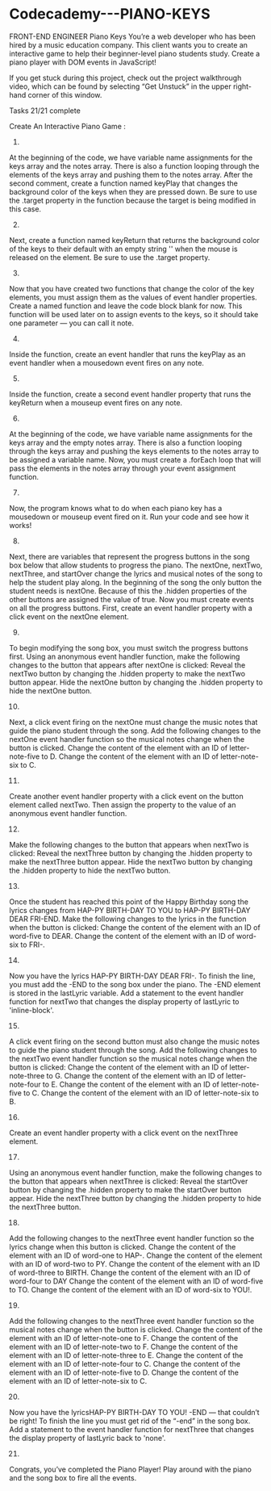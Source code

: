 # Codecademy---PIANO-KEYS

FRONT-END ENGINEER
Piano Keys
You’re a web developer who has been hired by a music education company. This client wants you to create an interactive game to help their beginner-level piano students study. Create a piano player with DOM events in JavaScript!

If you get stuck during this project, check out the project walkthrough video, which can be found by selecting “Get Unstuck” in the upper right-hand corner of this window.

Tasks
21/21 complete

Create An Interactive Piano Game :

1.
At the beginning of the code, we have variable name assignments for the keys array and the notes array. There is also a function looping through the elements of the keys array and pushing them to the notes array.
After the second comment, create a function named keyPlay that changes the background color of the keys when they are pressed down.
Be sure to use the .target property in the function because the target is being modified in this case.

2.
Next, create a function named keyReturn that returns the background color of the keys to their default with an empty string '' when the mouse is released on the element. Be sure to use the .target property.

3.
Now that you have created two functions that change the color of the key elements, you must assign them as the values of event handler properties.
Create a named function and leave the code block blank for now. This function will be used later on to assign events to the keys, so it should take one parameter — you can call it note.

4.
Inside the function, create an event handler that runs the keyPlay as an event handler when a mousedown event fires on any note.

5.
Inside the function, create a second event handler property that runs the keyReturn when a mouseup event fires on any note.

6.
At the beginning of the code, we have variable name assignments for the keys array and the empty notes array. There is also a function looping through the keys array and pushing the keys elements to the notes array to be assigned a variable name.
Now, you must create a .forEach loop that will pass the elements in the notes array through your event assignment function.

7.
Now, the program knows what to do when each piano key has a mousedown or mouseup event fired on it. Run your code and see how it works!

8.
Next, there are variables that represent the progress buttons in the song box below that allow students to progress the piano.
The nextOne, nextTwo, nextThree, and startOver change the lyrics and musical notes of the song to help the student play along. In the beginning of the song the only button the student needs is nextOne. Because of this the .hidden properties of the other buttons are assigned the value of true.
Now you must create events on all the progress buttons. First, create an event handler property with a click event on the nextOne element.

9.
To begin modifying the song box, you must switch the progress buttons first.
Using an anonymous event handler function, make the following changes to the button that appears after nextOne is clicked:
Reveal the nextTwo button by changing the .hidden property to make the nextTwo button appear.
Hide the nextOne button by changing the .hidden property to hide the nextOne button.

10.
Next, a click event firing on the nextOne must change the music notes that guide the piano student through the song.
Add the following changes to the nextOne event handler function so the musical notes change when the button is clicked.
Change the content of the element with an ID of letter-note-five to D.
Change the content of the element with an ID of letter-note-six to C.

11.
Create another event handler property with a click event on the button element called nextTwo. Then assign the property to the value of an anonymous event handler function.

12.
Make the following changes to the button that appears when nextTwo is clicked:
Reveal the nextThree button by changing the .hidden property to make the nextThree button appear.
Hide the nextTwo button by changing the .hidden property to hide the nextTwo button.

13.
Once the student has reached this point of the Happy Birthday song the lyrics changes from HAP-PY BIRTH-DAY TO YOU to HAP-PY BIRTH-DAY DEAR FRI-END.
Make the following changes to the lyrics in the function when the button is clicked:
Change the content of the element with an ID of word-five to DEAR.
Change the content of the element with an ID of word-six to FRI-.

14.
Now you have the lyrics HAP-PY BIRTH-DAY DEAR FRI-. To finish the line, you must add the -END to the song box under the piano.
The -END element is stored in the lastLyric variable.
Add a statement to the event handler function for nextTwo that changes the display property of lastLyric to 'inline-block'.

15.
A click event firing on the second button must also change the music notes to guide the piano student through the song.
Add the following changes to the nextTwo event handler function so the musical notes change when the button is clicked:
Change the content of the element with an ID of letter-note-three to G.
Change the content of the element with an ID of letter-note-four to E.
Change the content of the element with an ID of letter-note-five to C.
Change the content of the element with an ID of letter-note-six to B.

16.
Create an event handler property with a click event on the nextThree element.

17.
Using an anonymous event handler function, make the following changes to the button that appears when nextThree is clicked:
Reveal the startOver button by changing the .hidden property to make the startOver button appear.
Hide the nextThree button by changing the .hidden property to hide the nextThree button.

18.
Add the following changes to the nextThree event handler function so the lyrics change when this button is clicked.
Change the content of the element with an ID of word-one to HAP-.
Change the content of the element with an ID of word-two to PY.
Change the content of the element with an ID of word-three to BIRTH.
Change the content of the element with an ID of word-four to DAY
Change the content of the element with an ID of word-five to TO.
Change the content of the element with an ID of word-six to YOU!.

19.
Add the following changes to the nextThree event handler function so the musical notes change when the button is clicked.
Change the content of the element with an ID of letter-note-one to F.
Change the content of the element with an ID of letter-note-two to F.
Change the content of the element with an ID of letter-note-three to E.
Change the content of the element with an ID of letter-note-four to C.
Change the content of the element with an ID of letter-note-five to D.
Change the content of the element with an ID of letter-note-six to C.

20.
Now you have the lyricsHAP-PY BIRTH-DAY TO YOU! -END — that couldn’t be right! To finish the line you must get rid of the “-end” in the song box.
Add a statement to the event handler function for nextThree that changes the display property of lastLyric back to 'none'.

21.
Congrats, you’ve completed the Piano Player! Play around with the piano and the song box to fire all the events.






